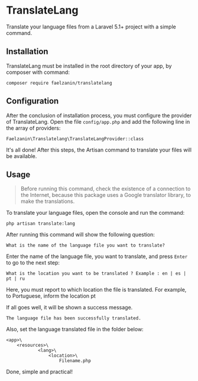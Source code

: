 
<h1>TranslateLang</h1>

Translate your language files from a Laravel 5.1+ project with a simple command.

<h2>Installation</h2>

TranslateLang must be installed in the root directory of your app, by composer with command:

    composer require faelzanin/translatelang

<h2>Configuration</h2>

 After the conclusion of installation process, you must configure the provider of TranslateLang. Open the file `config/app.php` and add the following line in the array of providers:

    Faelzanin\Translatelang\TranslateLangProvider::class

It's all done! After this steps, the Artisan command to translate your files will be available.

<h2>Usage</h2>

> Before running this command, check the existence of a connection to the Internet, because this package uses a Google translator library, to make the translations.

To translate your language files, open the console and run the command:

    php artisan translate:lang

After running this command will show the following question:

    What is the name of the language file you want to translate?

Enter the name of the language file, you want to translate, and press `Enter` to go to the next step:

    What is the location you want to be translated ? Example : en | es | pt | ru

Here, you must report to which location the file is translated. For example, to Portuguese, inform the location pt

If all goes well, it will be shown a success message.

    The language file has been successfully translated.

Also, set the language translated file in the folder below:

    <app>\  
        <resources>\
                <lang>\
                    <location>\
                        Filename.php
 
 Done, simple and practical!
